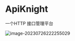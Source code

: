 # ApiKnight

一个HTTP 接口管理平台

![image-20230726222255029](https://s2.loli.net/2023/07/26/seu2aq8TxFcCIKw.png)
